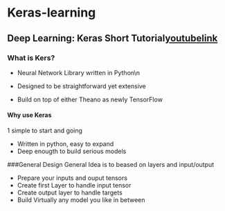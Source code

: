# Keras-learning

## Deep Learning: Keras Short Tutorial[youtubelink](https://www.youtube.com/watch?v=Tp3SaRbql4k)

### What is Kers?

- Neural Network Library written in Python\n

- Designed to be straightforward yet extensive

- Build on top of either Theano as newly TensorFlow

#### Why use Keras

1 simple to start and going

* Written in python, easy to expand
* Deep enougth to build serious models

###General Design
General Idea is to beased on layers and input/output
- Prepare your inputs and ouput tensors
- Create first Layer to handle input tensor
- Create output layer to handle targets
- Build Virtually any model you like in between

